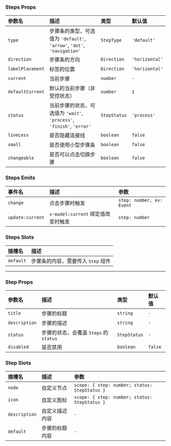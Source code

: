 ### Steps Props

| 参数名 | 描述 | 类型 | 默认值 |
| :--- | :--- | :--- | :--- |
| `type` | 步骤条的类型，可选值为 `'default'`, `'arrow'`, `'dot'`, `'navigation'` | `StepType` | `'default'` |
| `direction` | 步骤条的方向 | `Direction` | `'horizontal'` |
| `labelPlacement` | 标签的位置 | `Direction` | `'horizontal'` |
| `current` | 当前步骤 | `number` | `-` |
| `defaultCurrent` | 默认的当前步骤（非受控状态） | `number` | `1` |
| `status` | 当前步骤的状态，可选值为 `'wait'`, `'process'`, `'finish'`, `'error'` | `StepStatus` | `'process'` |
| `lineLess` | 是否隐藏连接线 | `boolean` | `false` |
| `small` | 是否使用小型步骤条 | `boolean` | `false` |
| `changeable` | 是否可以点击切换步骤 | `boolean` | `false` |

### Steps Emits

| 事件名 | 描述 | 参数 |
| :--- | :--- | :--- |
| `change` | 点击步骤时触发 | `step: number, ev: Event` |
| `update:current` | `v-model:current` 绑定值改变时触发 | `step: number` |

### Steps Slots

| 插槽名 | 描述 |
| :--- | :--- |
| `default` | 步骤条的内容，需要传入 `Step` 组件 |

---

### Step Props

| 参数名 | 描述 | 类型 | 默认值 |
| :--- | :--- | :--- | :--- |
| `title` | 步骤的标题 | `string` | `-` |
| `description` | 步骤的描述 | `string` | `-` |
| `status` | 步骤的状态，会覆盖 `Steps` 的 `status` | `StepStatus` | `-` |
| `disabled` | 是否禁用 | `boolean` | `false` |

### Step Slots

| 插槽名 | 描述 | 参数 |
| :--- | :--- | :--- |
| `node` | 自定义节点 | `scope: { step: number; status: StepStatus }` |
| `icon` | 自定义图标 | `scope: { step: number; status: StepStatus }` |
| `description` | 自定义描述内容 | `-` |
| `default` | 步骤的标题内容 | `-` |